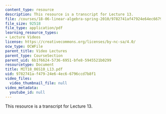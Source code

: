 ```yaml
---
content_type: resource
description: This resource is a transcript for Lecture 13.
file: /courses/18-06-linear-algebra-spring-2010/9782741af47924e64ec66796ccd7b8f1_MIT18_06S10_L13.pdf
file_size: 92518
file_type: application/pdf
learning_resource_types:
- Lecture Videos
license: https://creativecommons.org/licenses/by-nc-sa/4.0/
ocw_type: OCWFile
parent_title: Video Lectures
parent_type: CourseSection
parent_uid: 6b1f6624-5736-6951-bfe8-5945521b0299
resourcetype: Document
title: MIT18_06S10_L13.pdf
uid: 9782741a-f479-24e6-4ec6-6796ccd7b8f1
video_files:
  video_thumbnail_file: null
video_metadata:
  youtube_id: null
---
```

This resource is a transcript for Lecture 13.